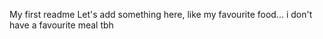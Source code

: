 My first readme
Let's add something here, like my favourite food... i don't have a favourite meal tbh 
